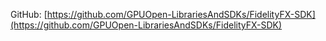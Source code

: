 GitHub: [https://github.com/GPUOpen-LibrariesAndSDKs/FidelityFX-SDK](https://github.com/GPUOpen-LibrariesAndSDKs/FidelityFX-SDK)
